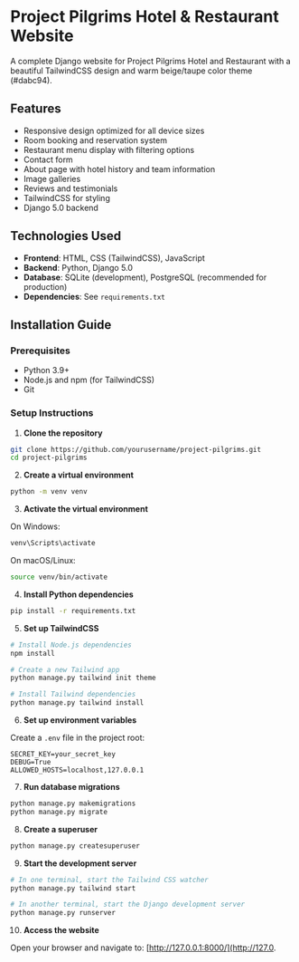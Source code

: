 # Project Pilgrims Hotel & Restaurant Website

A complete Django website for Project Pilgrims Hotel and Restaurant with a beautiful TailwindCSS design and warm beige/taupe color theme (#dabc94).

## Features

- Responsive design optimized for all device sizes
- Room booking and reservation system
- Restaurant menu display with filtering options
- Contact form
- About page with hotel history and team information
- Image galleries
- Reviews and testimonials
- TailwindCSS for styling
- Django 5.0 backend

## Technologies Used

- **Frontend**: HTML, CSS (TailwindCSS), JavaScript
- **Backend**: Python, Django 5.0
- **Database**: SQLite (development), PostgreSQL (recommended for production)
- **Dependencies**: See `requirements.txt`

## Installation Guide

### Prerequisites

- Python 3.9+
- Node.js and npm (for TailwindCSS)
- Git

### Setup Instructions

1. **Clone the repository**

```bash
git clone https://github.com/yourusername/project-pilgrims.git
cd project-pilgrims
```

2. **Create a virtual environment**

```bash
python -m venv venv
```

3. **Activate the virtual environment**

On Windows:
```bash
venv\Scripts\activate
```

On macOS/Linux:
```bash
source venv/bin/activate
```

4. **Install Python dependencies**

```bash
pip install -r requirements.txt
```

5. **Set up TailwindCSS**

```bash
# Install Node.js dependencies
npm install

# Create a new Tailwind app
python manage.py tailwind init theme

# Install Tailwind dependencies
python manage.py tailwind install
```

6. **Set up environment variables**

Create a `.env` file in the project root:

```
SECRET_KEY=your_secret_key
DEBUG=True
ALLOWED_HOSTS=localhost,127.0.0.1
```

7. **Run database migrations**

```bash
python manage.py makemigrations
python manage.py migrate
```

8. **Create a superuser**

```bash
python manage.py createsuperuser
```

9. **Start the development server**

```bash
# In one terminal, start the Tailwind CSS watcher
python manage.py tailwind start

# In another terminal, start the Django development server
python manage.py runserver
```

10. **Access the website**

Open your browser and navigate to: [http://127.0.0.1:8000/](http://127.0.
